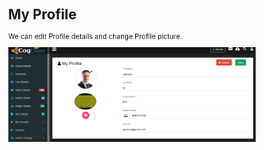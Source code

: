 # My Profile

We can edit Profile details and change Profile picture.

![](../.gitbook/assets/image%20%28104%29.png)

